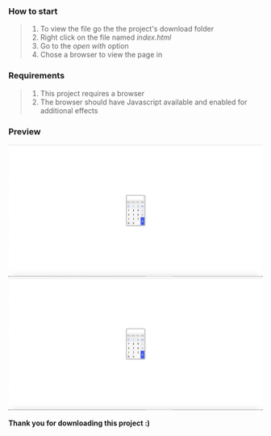 ### How to start
> 1. To view the file go the the project's download folder
> 2. Right click on the file named _index.html_
> 3. Go to the _open with_ option
> 4. Chose a browser to view the page in

### Requirements
> 1. This project requires a browser
> 2. The browser should have Javascript available and enabled for additional effects

### Preview
![Calculator1](./img/Calculator1.png)
![Calculator2](./img/Calculator2.png) 

**Thank you for downloading this project :)**
